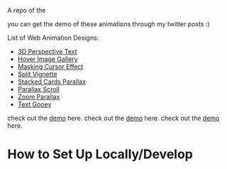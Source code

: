 A repo of the 

you can get the demo of these animations through my twitter posts :)

List of Web Animation Designs:
- <a href="https://github.com/PranavBawgikar/nextjs-framer-animations/tree/main/3d-perspective-text">3D Perspective Text</a>
- <a href="https://github.com/PranavBawgikar/nextjs-framer-animations/tree/main/hover-image-gallery">Hover Image Gallery</a>
- <a href="https://github.com/PranavBawgikar/nextjs-framer-animations/tree/main/masking-cursor-effect">Masking Cursor Effect</a>
- <a href="https://github.com/PranavBawgikar/nextjs-framer-animations/tree/main/split-vignette">Split Vignette</a>
- <a href="https://github.com/PranavBawgikar/nextjs-framer-animations/tree/main/cards-parallax">Stacked Cards Parallax</a>
- <a href="https://github.com/PranavBawgikar/nextjs-framer-animations/tree/main/parallax-scroll">Parallax Scroll</a>
- <a href="https://github.com/PranavBawgikar/nextjs-framer-animations/tree/main/zoom-parallax">Zoom Parallax</a>
- <a href="">Text Gooey</a>


check out the <a href="https://twitter.com/pranavbawg/status/1758094359260697025">demo</a> here.
check out the <a href="https://twitter.com/pranavbawg/status/1758384715273560469">demo</a> here.
check out the <a href="https://twitter.com/pranavbawg/status/1758894534787035623">demo</a> here.

# How to Set Up Locally/Develop
